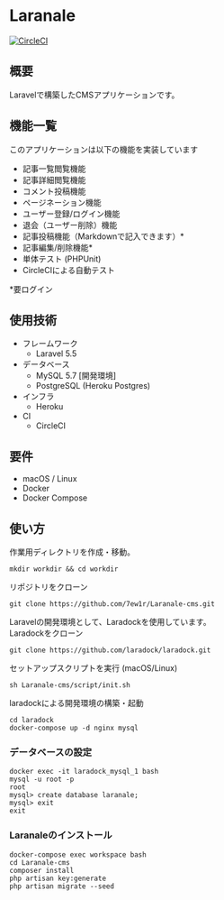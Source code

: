 # Laranale

[![CircleCI](https://circleci.com/gh/7ew1r/Laranale-cms/tree/master.svg?style=svg)](https://circleci.com/gh/7ew1r/Laranale-cms/tree/master)

## 概要

Laravelで構築したCMSアプリケーションです。

## 機能一覧

このアプリケーションは以下の機能を実装しています

- 記事一覧閲覧機能
- 記事詳細閲覧機能
- コメント投稿機能
- ページネーション機能
- ユーザー登録/ログイン機能
- 退会（ユーザー削除）機能
- 記事投稿機能（Markdownで記入できます）*
- 記事編集/削除機能*
- 単体テスト (PHPUnit)
- CircleCIによる自動テスト

*要ログイン

## 使用技術

- フレームワーク
  - Laravel 5.5
- データベース
  - MySQL 5.7 [開発環境]
  - PostgreSQL (Heroku Postgres)
- インフラ
  - Heroku
- CI
  - CircleCI

## 要件

- macOS / Linux
- Docker
- Docker Compose

## 使い方

作業用ディレクトリを作成・移動。

```
mkdir workdir && cd workdir
```

リポジトリをクローン

```
git clone https://github.com/7ew1r/Laranale-cms.git
```

Laravelの開発環境として、Laradockを使用しています。  
Laradockをクローン

```
git clone https://github.com/laradock/laradock.git
```

セットアップスクリプトを実行 (macOS/Linux)

```
sh Laranale-cms/script/init.sh
```

laradockによる開発環境の構築・起動

```
cd laradock
docker-compose up -d nginx mysql
```

### データベースの設定

```
docker exec -it laradock_mysql_1 bash
mysql -u root -p
root
mysql> create database laranale;
mysql> exit
exit
```

### Laranaleのインストール

```
docker-compose exec workspace bash
cd Laranale-cms
composer install
php artisan key:generate
php artisan migrate --seed
```